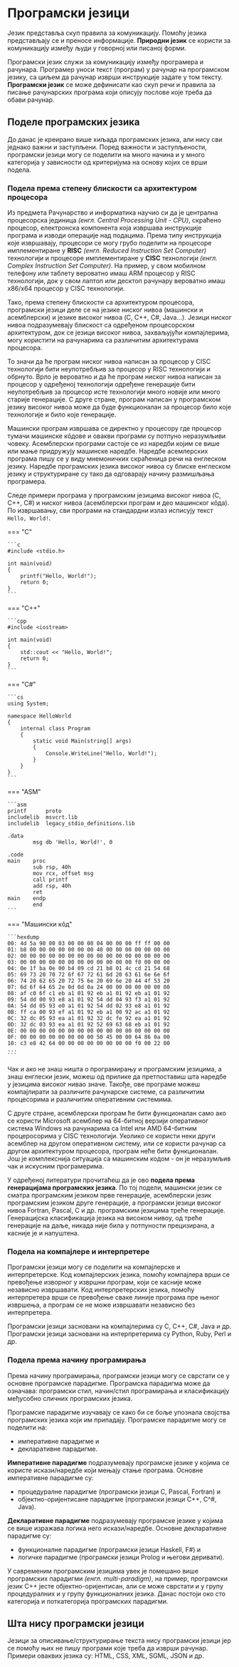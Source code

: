 # Програмски језици

Језик представља скуп правила за комуникацију. Помоћу језика представљају се и
преносе информације. **Природни језик** се користи за комуникацију између људи
у говорној или писаној форми.

Програмски језик служи за комуникацију између програмера и рачунара. Програмер
уноси текст (програм) у рачунар на програмском језику, са циљем да рачунар
изврши инструкције задате у том тексту. **Програмски језик** се може дефинисати
као скуп речи и правила за писање рачунарских програма који описују послове
које треба да обави рачунар.

## Поделе програмских језика

До данас је креирано више хиљада програмских језика, али нису сви једнако важни
и заступљени. Поред важности и заступљености, програмски језици могу се
поделити на много начина и у много категорија у зависности од критеријума на
основу којих се врши подела.

### Подела према степену блискости са архитектуром процесора

Из предмета Рачунарство и информатика научио си да је централна процесорска
јединица *(енгл. Central Processing Unit - CPU)*, скраћено процесор,
електронска компонента која извршава инструкције програма и изводи операције
над подацима. Према типу инструкција које извршавају, процесори се могу грубо
поделити на процесоре имплементиране у **RISC**
*(енгл. Reduced Instruction Set Computer)* технологији и процесоре
имплементиране у **CISC** технологији
*(енгл. Complex Instruction Set Computer)*. На пример, у свом мобилном телефону
или таблету вероватно имаш ARM процесор у RISC технологији, док у свом лаптоп
или десктоп рачунару вероватно имаш x86/x64 процесор у CISC технологији.

Тако, према степену блискости са архитектуром процесора, програмски језици деле
се на језике ниског нивоа (машински и асемблерски) и језике високог нивоа (C,
C++, C#, Java...). Језици ниског нивоа подразумевају блискост са одређеном
процесорском архитектуром, док се језици високог нивоа, захваљујући
компајлерима, могу користити на рачунарима са различитим архитектурама
процесора.

То значи да ће програм ниског нивоа написан за процесор у CISC технологији бити
неупотребљив за процесор у RISC технологији и обрнуто. Врло је вероватно и да
ће програм ниског нивоа написан за процесор у одређеној технологији одређене
генерације бити неупотребљив за процесор исте технологији много новије или
много старије генерације. С друге стране, програм написан у програмском језику
високог нивоа може да буде функционалан за процесор било које технологије и
било које генерације.

Машински програм извршава се директно у процесору где процесор тумачи машинске
кôдове и овакви програми су потпуно неразумљиви човеку. Асемблерски програми
састоје се из наредби којим се више или мање придружују машинске наредбе.
Наредбе асемлерских програма пишу се у виду мнемоничких скраћеница речи на
енглеском језику. Наредбе програмских језика високог нивоа су блиске енглеском
језику и структуриране су тако да одговарају начину размишљања програмера.

Следе примери програма у програмским језицима високог нивоа (C, C++, C#) и
ниског нивоа (асемблерски програм и део машинског кôда). По извршавању, сви
програми на стандардни излаз исписују текст `Hello, World!`.

=== "C"

    ```c
    #include <stdio.h>

    int main(void)
    {
        printf("Hello, World!");
        return 0;
    }
    ```

=== "C++"

    ```cpp
    #include <iostream>

    int main(void)
    {
        std::cout << "Hello, World!";
        return 0;
    }
    ```

=== "C#"

    ```cs
    using System;

    namespace HelloWorld
    {
        internal class Program
        {
            static void Main(string[] args)
            {
                Console.WriteLine("Hello, World!");
            }
        }
    }
    ```

=== "ASM"

    ```asm
    printf      proto
    includelib  msvcrt.lib
    includelib  legacy_stdio_definitions.lib

    .data
            msg db 'Hello, World!', 0

    .code
    main    proc
            sub rsp, 40h
            mov rcx, offset msg
            call printf
            add rsp, 40h
            ret
    main    endp
            end
    ```

=== "Mашински кôд"

    ```hexdump
    00: 4d 5a 90 00 03 00 00 00 04 00 00 00 ff ff 00 00
    01: b8 00 00 00 00 00 00 00 40 00 00 00 00 00 00 00
    02: 00 00 00 00 00 00 00 00 00 00 00 00 00 00 00 00
    03: 00 00 00 00 00 00 00 00 00 00 00 00 f8 00 00 00
    04: 0e 1f ba 0e 00 b4 09 cd 21 b8 01 4c cd 21 54 68
    05: 69 73 20 70 72 6f 67 72 61 6d 20 63 61 6e 6e 6f
    06: 74 20 62 65 20 72 75 6e 20 69 6e 20 44 4f 53 20
    07: 6d 6f 64 65 2e 0d 0d 0a 24 00 00 00 00 00 00 00
    08: af c0 6f c1 eb a1 01 92 eb a1 01 92 eb a1 01 92
    09: 54 dd 00 93 e8 a1 01 92 54 dd 04 93 f3 a1 01 92
    0A: 54 dd 05 93 e0 a1 01 92 54 dd 02 93 e8 a1 01 92
    0B: ff ca 00 93 ef a1 01 92 eb a1 00 92 ac a1 01 92
    0C: 32 dc 05 93 ea a1 01 92 32 dc fe 92 ea a1 01 92
    0D: 32 dc 03 93 ea a1 01 92 52 69 63 68 eb a1 01 92
    0E: 00 00 00 00 00 00 00 00 00 00 00 00 00 00 00 00
    0F: 00 00 00 00 00 00 00 00 50 45 00 00 64 86 0a 00
    10: c3 e8 42 64 00 00 00 00 00 00 00 00 f0 00 22 00
    ...
    ```

Чак и ако не знаш ништа о програмирању и програмским језицима, а знаш енглески
језик, можеш од прилике да претпоставиш шта наредбе у језицима високог нивао
значе. Такође, ове програме можеш компајлирати за различите рачунарске системе,
са различитим процесорима и различитим оперативним системима.

С друге стране, асемблерски програм ће бити функционалан само ако се користи
Microsoft асемблер на 64-битној верзији оперативног система Windows на
рачунарима са Intel или AMD 64-битним процеросорима у CISC технологији. Уколико
се користи неки други асемблер на другом оперативном систему, или се користи
рачунар са другом архитектуром процесора, програм неће бити функционалан.
Још је комплекснија ситуација са машинским кодом - он је неразумљив чак и
искусним програмерима.

У одређеној литератури прочитаћеш да је овo
**подела према генерацијама програмских језика**. По тој подели, машински језик
се сматра програмским језиком прве генерације, асемблерски језик програмским
језиком друге генерације, а програмски језици високог нивоа Fortran, Pascal, C
и др. програмским језицима треће генерације. Генерацијска класификација језика
на високом нивоу, од треће генерације на даље, никада није била у потпуности
прецизирана, а касније је и напуштена.

### Подела на компајлере и интерпретере

Програмски језици могу се поделити на компајлерске и интерпретерске. Код
компајлерских језика, помоћу компајлера врши се превођење изворног у извршни
програм, који се касније може независно извршавати. Код интерпретерских језика,
помоћу интерпретера врши се превођење сваке линије програма пре њеног извршења,
а програм се не може извршавати независно без интерпретера.

Програмски језици засновани на компајлерима су C, C++, C#, Java и др.
Програмски језици засновани на интерпретерима су Python, Ruby, Perl и др.

### Подела према начину програмирања

Према начину програмирања, програмски језици могу се сврстати се у основне
програмске парадигме. Програмска парадигма може да означава: програмски стил,
начин/стил програмирања и класификацију међусобно сличних програмских језика.

Програмске парадигме изучавају се како би се боље упознала својства програмских
језика који им припадају. Програмске парадигме могу се поделити на:

- императивне парадигме и
- декларативне парадигме.

**Императивне парадигме** подразумевају програмске језике у којима се користе
искази/наредбе који мењају стање програма. Основне императивне парадигме су:

- процедуралне парадигме (програмски језици C, Pascal, Fortran) и
- објектно-оријентисане парадигме (програмски језици C++, C^#, Java).

**Декларативне парадигме** подразумевају програмске језике у којима се више
изражава логика него искази/наредбе. Основне декларативне парадигме су:

- функционалне парадигме (програмски језици Haskell, F#) и
- логичке парадигме (програмски језици Prolog и његови деривати).

У савременим програмским језицима увек је помешано више програмских парадигми
*(енгл. multi-paradigm)*, на пример, програмски језик C++ јесте
објектно-оријентисан, али се може сврстати и у групу процедуралних и у групу
функционалних језика. Данас постоји око сто категорија и поткатегорија
програмских парадигми.

## Шта нису програмски језици

Језици за описивање/структурирање текста нису програмски језици јер се помоћу
њих не пишу програми које треба да изврши рачунар. Примери оваквих језика су:
HTML, CSS, XML, SGML, JSON и др.
